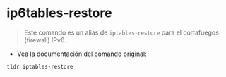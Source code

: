 # ip6tables-restore

> Este comando es un alias de `iptables-restore` para el cortafuegos (firewall) IPv6.

- Vea la documentación del comando original:

`tldr iptables-restore`
